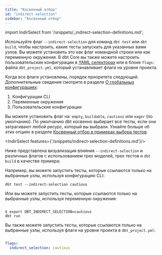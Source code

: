 ```yaml
---
title: "Косвенный отбор"
id: "indirect-selection"
sidebar: "Косвенный отбор"
---
```


import IndirSelect from '/snippets/_indirect-selection-definitions.md';

Используйте флаг `--indirect-selection` для команд `dbt test` или `dbt build`, чтобы настроить, какие тесты запускать для указанных вами узлов. Вы можете установить это как флаг командной строки или как переменную окружения. В dbt Core вы также можете настроить пользовательские конфигурации в [YAML селекторах](/reference/node-selection/yaml-selectors) или в блоке `flags:` файла `dbt_project.yml`, который устанавливает флаги на уровне проекта.

Когда все флаги установлены, порядок приоритета следующий. Дополнительные сведения смотрите в разделе [О глобальных конфигурациях](/reference/global-configs/about-global-configs):

1. Конфигурации CLI
1. Переменные окружения
1. Пользовательские конфигурации

Вы можете установить флаг на: `empty`, `buildable`, `cautious` или `eager` (по умолчанию). По умолчанию dbt косвенно выбирает все тесты, если они затрагивают любой ресурс, который вы выбрали. Узнайте больше об этих опциях в разделе [Косвенный отбор в примерах выбора тестов](/reference/node-selection/test-selection-examples?indirect-selection-mode=eager#indirect-selection).

<IndirSelect features={'/snippets/indirect-selection-definitions.md'}/>

Ниже представлена визуализация влияния `--indirect-selection` и различных флагов с использованием трех моделей, трех тестов и `dbt build` в качестве примера:

<DocCarousel slidesPerView={1}>

<Lightbox src src="/img/docs/reference/indirect-selection-dbt-build.png" width="85%" title="dbt build" />

<Lightbox src src="/img/docs/reference/indirect-selection-eager.png" width="85%" title="Eager (по умолчанию)"/>

<Lightbox src src="/img/docs/reference/indirect-selection-buildable.png" width="85%" title="Buildable"/>

<Lightbox src src="/img/docs/reference/indirect-selection-cautious.png" width="85%" title="Cautious"/>

<Lightbox src src="/img/docs/reference/indirect-selection-empty.png" width="85%" title="Empty"/>

</DocCarousel>

Например, вы можете запустить тесты, которые ссылаются только на выбранные узлы, используя конфигурацию CLI:

<File name='Использование'>

```shell
dbt test --indirect-selection cautious
```

</File>

Или вы можете запустить тесты, которые ссылаются только на выбранные узлы, используя переменную окружения:

<File name='Переменная окружения'>

```text

$ export DBT_INDIRECT_SELECTION=cautious
dbt run

```

</File>

Вы также можете запустить тесты, которые ссылаются только на выбранные узлы, используя флаги на уровне проекта в `dbt_project.yml`:

<File name='dbt_project.yml'>

```yaml

flags:
  indirect_selection: cautious

```

</File>